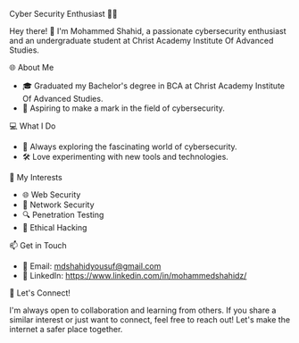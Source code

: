  Cyber Security Enthusiast 👨‍💻

Hey there! 👋 I'm Mohammed Shahid, a passionate cybersecurity enthusiast and an undergraduate student at Christ Academy Institute Of Advanced Studies.

 🌐 About Me

- 🎓 Graduated my Bachelor's degree in BCA at Christ Academy Institute Of Advanced Studies.
- 💼 Aspiring to make a mark in the field of cybersecurity.

💻 What I Do

- 🔐 Always exploring the fascinating world of cybersecurity.
- 🛠️ Love experimenting with new tools and technologies.

 🚀 My Interests

- 🌐 Web Security
- 📡 Network Security
- 🔍 Penetration Testing
- 🧠 Ethical Hacking

📫 Get in Touch

- 📧 Email: mdshahidyousuf@gmail.com
- 🔗 LinkedIn: https://www.linkedin.com/in/mohammedshahidz/

 🤝 Let's Connect!

I'm always open to collaboration and learning from others. If you share a similar interest or just want to connect, feel free to reach out! Let's make the internet a safer place together.

